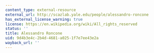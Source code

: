 ```yaml
---
content_type: external-resource
external_url: http://scazlab.yale.edu/people/alessandro-roncone
has_external_license_warning: true
license: https://en.wikipedia.org/wiki/All_rights_reserved
status: ''
title: Alessandro Roncone
uid: 9d4b3e4c-2b4d-4681-a025-1f7e7ee43e2a
wayback_url: ''
---
```

